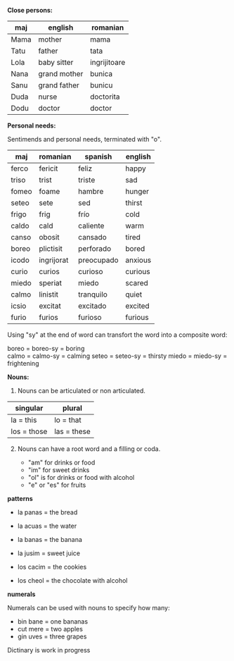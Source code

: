 **Close persons:**

maj  | english            | romanian
-----|--------------------|-----------------
Mama | mother             | mama
Tatu | father             | tata
Lola | baby sitter        | ingrijitoare
Nana | grand mother       | bunica
Sanu | grand father       | bunicu
Duda | nurse              | doctorita
Dodu | doctor             | doctor

**Personal needs:**

Sentimends and personal needs, terminated with "o". 

maj     |romanian   |spanish   |english
--------|-----------|----------|---------
ferco   |fericit    |feliz     |happy
triso   |trist      |triste    |sad
fomeo   |foame      |hambre    |hunger
seteo   |sete       |sed       |thirst
frigo   |frig       |frío      |cold
caldo   |cald       |caliente  |warm
canso   |obosit     |cansado   |tired
boreo   |plictisit  |perforado |bored
icodo   |ingrijorat |preocupado|anxious
curio   |curios     |curioso   |curious
miedo   |speriat    |miedo     |scared
calmo   |linistit   |tranquilo |quiet
icsio   |excitat    |excitado  |excited
furio   |furios     |furioso   |furious


Using "sy" at the end of word can transfort the word into a composite word:

boreo = boreo-sy    = boring   
calmo = calmo-sy    = calming
seteo = seteo-sy    = thirsty
miedo = miedo-sy    = frightening

**Nouns:**

1. Nouns can be articulated or non articulated.

singular     | plural
-------------|-------------
la  = this   | lo  = that
los = those  | las = these 

2. Nouns can have a root word and a filling or coda. 

   * "am" for drinks or food 
   * "im" for sweet drinks
   * "ol" is for drinks or food with alcohol      
   * "e"  or "es" for fruits

**patterns** 

* la  panas = the bread
* la  acuas = the water
* la  banas = the banana
* la  jusim = sweet juice  
  
* los cacim = the cookies
* los cheol = the chocolate with alcohol

**numerals**

Numerals can be used with nouns to specify how many:

* bin bane = one bananas
* cut mere = two apples
* gin uves = three grapes
 
Dictinary  is work in progress


